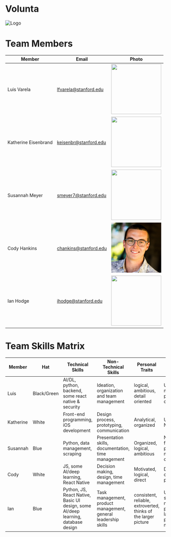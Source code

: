 # Volunta

<img src="https://i.imgur.com/BHihiiJ.png" alt="Logo">

# Team Members
Member | Email | Photo
--- | --- | ---
Luis Varela | lfvarela@stanford.edu | <img src="https://avatars1.githubusercontent.com/u/26133102?s=400&u=2cc93856eba9d127b2aa71cb8b59e35c34582c0d&v=4" alt="" width="157.5" height="157.5">
Katherine Eisenbrand | keisenbr@stanford.edu | <img src="https://upload.wikimedia.org/wikipedia/commons/thumb/e/e0/SNice.svg/220px-SNice.svg.png" alt="" width="157.5" height="157.5">
Susannah Meyer | smeyer7@stanford.edu | <img src="https://i.imgur.com/knGF9je.jpg" alt="" width="157.5" height="157.5">
Cody Hankins | chankins@stanford.edu | <img src="https://github.com/chankins/chankins/blob/master/assets/real_headshot.jpg" alt="" width="157.5" height="157.5">
Ian Hodge | ihodge@stanford.edu | <img src="https://avatars3.githubusercontent.com/u/14864663?s=460&v=4" alt="" width="157.5" height="157.5">

# Team Skills Matrix

Member | Hat | Technical Skills | Non-Technical Skills | Personal Traits | Desired Growth | Weaknesses
--- | --- | --- | --- | --- | --- | ---
Luis | Black/Green | AI/DL, python, backend,  some react native & security  | Ideation, organization and team management | logical, ambitious, detail oriented | UI/UX, mobile, product design | presentation skills, indecisive, prioritization
Katherine | White | Front-end programming, iOS development | Design process, prototyping, communication | Analytical, organized | UI/UX, React Native | Prioritizing, complicated math
Susannah | Blue | Python, data management, scraping | Presentation skills, documentation, time management | Organized, logical, ambitious | Need-finding, prototyping, mobile development | UI, a bit stubborn
Cody | White | JS, some AI/deep learning, React Native | Decision making, design, time management | Motivated, logical, direct | Design, clean dev practices | Rapid prototyping, user research
Ian | Blue | Python, JS, React Native, Basic UI design, some AI/deep learning, database design | Task management, product management, general leadership skills | consistent, reliable, extroverted, thinks of the larger picture | UI Design skills, needfinding process, large scale project managment | Hard time balancing multiple small tasks, not very detail oriented with UX/UI design
